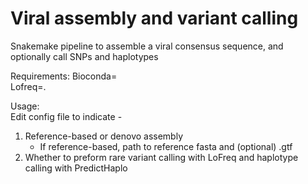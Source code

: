 # Viral assembly and variant calling
Snakemake pipeline to assemble a viral consensus sequence, and optionally call SNPs and haplotypes

Requirements:
Bioconda=  
Lofreq=. 

Usage:  
Edit config file to indicate - 
1. Reference-based or denovo assembly  
    - If reference-based, path to reference fasta and (optional) .gtf 
2. Whether to preform rare variant calling with LoFreq and haplotype calling with PredictHaplo
